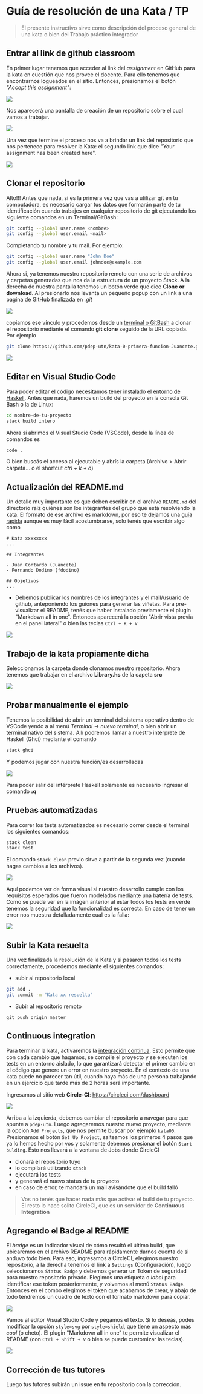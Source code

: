 # Guía de resolución de una Kata / TP

> El presente instructivo sirve como descripción del proceso general de una kata o bien del Trabajo práctico integrador

## Entrar al link de github classroom

En primer lugar tenemos que acceder al link del _assignment_ en GitHub para la kata en cuestión que nos provee el docente. Para ello tenemos que encontrarnos logueados en el sitio. Entonces, presionamos el botón _"Accept this assignment"_:

![](../images/guia-katas/00-accepting.png)

Nos aparecerá una pantalla de creación de un repositorio sobre el cual vamos a trabajar.

![](../images/guia-katas/01.creando.png)

Una vez que termine el proceso nos va a brindar un link del repositorio que nos pertenece para resolver la Kata: el segundo link que dice "Your assignment has been created here".

![](../images/guia-katas/02.creado.png)

## Clonar el repositorio

Alto!!! Antes que nada, si es la primera vez que vas a utilizar git en tu computadora, es necesario cargar tus datos que formarán parte de tu identificación cuando trabajes en cualquier repositorio de git ejecutando los siguiente comandos en un Terminal/GitBash:

```bash
git config --global user.name <nombre>
git config --global user.email <mail>
```

Completando tu nombre y tu mail. Por ejemplo:

```bash
git config --global user.name "John Doe"
git config --global user.email johndoe@example.com
```

Ahora si, ya tenemos nuestro repositorio remoto con una serie de archivos y carpetas generadas que nos da la estructura de un proyecto Stack. A la derecha de nuestra pantalla tenemos un botón verde que dice **Clone or download**. Al presionarlo nos levanta un pequeño popup con un link a una pagina de GitHub finalizada en _.git_

![](../images/guia-katas/03.repositorio.png)

copiamos ese vínculo y procedemos desde un [terminal o GitBash](https://git-scm.com/downloads) a clonar el repositorio mediante el comando **git clone** seguido de la URL copiada. Por ejemplo

```bash
git clone https://github.com/pdep-utn/kata-0-primera-funcion-Juancete.git
```

![](../images/guia-katas/04.clonado.png)

## Editar en Visual Studio Code

Para poder editar el código necesitamos tener instalado el [entorno de Haskell](./entorno-haskell.md). Antes que nada, haremos un build del proyecto en la consola Git Bash o la de Linux:

```bash
cd nombre-de-tu-proyecto
stack build intero
```

Ahora sí abrimos el Visual Studio Code (VSCode), desde la línea de comandos es

```bash
code .
```

O bien buscás el acceso al ejecutable y abrís la carpeta (Archivo > Abrir carpeta... o el shortcut _ctrl + k + o_)

## Actualización del README.md

Un detalle muy importante es que deben escribir en el archivo `README.md` del directorio raíz quiénes son los integrantes del grupo que está resolviendo la kata. El formato de ese archivo es markdown, por eso te dejamos una [guía rápida](https://github.com/adam-p/markdown-here/wiki/Markdown-Cheatsheet) aunque es muy fácil acostumbrarse, solo tenés que escribir algo como

```
# Kata xxxxxxxx
...

## Integrantes

- Juan Contardo (Juancete)
- Fernando Dodino (fdodino)

## Objetivos
...
```

- Debemos publicar los nombres de los integrantes y el mail/usuario de github, anteponiendo los guiones para generar las viñetas. Para pre-visualizar el README, tenés que haber instalado previamente el plugin "Markdown all in one". Entonces aparecerá la opción "Abrir vista previa en el panel lateral" o bien las teclas `Ctrl + K + V`

![](../images/guia-katas/previsualizarMd.png)

## Trabajo de la kata propiamente dicha

Seleccionamos la carpeta donde clonamos nuestro repositorio. Ahora tenemos que trabajar en el archivo **Library.hs** de la capeta **src**

![](../images/guia-katas/05.editor.png)

## Probar manualmente el ejemplo

Tenemos la posibilidad de abrir un terminal del sistema operativo dentro de VSCode yendo a al menú _Terminal -> nuevo terminal_, o bien abrir un terminal nativo del sistema. Allí podremos llamar a nuestro intérprete de Haskell (Ghci) mediante el comando

```bash
stack ghci
```

Y podemos jugar con nuestra función/es desarrolladas

![](../images/guia-katas/06.pruebas.png)

Para poder salir del intérprete Haskell solamente es necesario ingresar el comando **:q**

## Pruebas automatizadas

Para correr los tests automatizados es necesario correr desde el terminal los siguientes comandos:

```bash
stack clean
stack test
```

El comando `stack clean` previo sirve a partir de la segunda vez (cuando hagas cambios a los archivos).

![](../images/guia-katas/07.tests.png)

Aquí podemos ver de forma visual si nuestro desarrollo cumple con los requisitos esperados que fueron modelados mediante una batería de tests. Como se puede ver en la imágen anterior al estar todos los tests en verde tenemos la seguridad que la funcionalidad es correcta. En caso de tener un error nos muestra detalladamente cual es la falla:

![](../images/guia-katas/08.fail.png)

## Subir la Kata resuelta

Una vez finalizada la resolución de la Kata y si pasaron todos los tests correctamente, procedemos mediante el siguientes comandos:

* subir al repositorio local

```bash 
git add .
git commit -m "Kata xx resuelta"
```

* Subir al repositorio remoto

```
git push origin master
```  

## Continuous integration

Para terminar la kata, activaremos la [integración continua](https://martinfowler.com/articles/continuousIntegration.html). Esto permite que con cada cambio que hagamos, se compile el proyecto y se ejecuten los tests en un entorno aislado, lo que garantizará detectar el primer cambio en el código que genere un error en nuestro proyecto. En el contexto de una kata puede no parecer tan útil, cuando haya más de una persona trabajando en un ejercicio que tarde más de 2 horas será importante.

Ingresamos al sitio web **Circle-CI**: https://circleci.com/dashboard

![](../videos/circleCIstartBuild2.gif)

Arriba a la izquierda, debemos cambiar el repositorio a navegar para que apunte a `pdep-utn`. Luego agregaremos nuestro nuevo proyecto, mediante la opcion `Add Projects`, que nos permite buscar por ejemplo `kata00`. Presionamos el botón `Set Up Project`, salteamos los primeros 4 pasos que ya lo hemos hecho por vos y solamente debemos presionar el botón `Start bulding`. Esto nos llevará a la ventana de Jobs donde CircleCI

- clonará el repositorio tuyo
- lo compilará utilizando `stack`
- ejecutará los tests
- y generará el nuevo status de tu proyecto
- en caso de error, te mandará un mail avisándote que el build falló

> Vos no tenés que hacer nada más que activar el build de tu proyecto. El resto lo hace solito CircleCI, que es un servidor de **Continuous Integration**

## Agregando el Badge al README

El _badge_ es un indicador visual de cómo resultó el último build, que ubicaremos en el archivo README para rápidamente darnos cuenta de si anduvo todo bien. Para eso, ingresamos a CircleCI, elegimos nuestro repositorio, a la derecha tenemos el link a `Settings` (Configuración), luego seleccionamos `Status Badge` y debemos generar un Token de seguridad para nuestro repositorio privado. Elegimos una etiqueta o _label_ para identificar ese token posteriormente, y volvemos al menú `Status Badge`. Entonces en el combo elegimos el token que acabamos de crear, y abajo de todo tendremos un cuadro de texto con el formato markdown para copiar.

![](../videos/circleCIstatusBadge.gif)

Vamos al editor Visual Studio Code y pegamos el texto. Si lo deseás, podés modificar la opción `style=svg` por `style=shield`, que tiene un aspecto más _cool_ (o cheto). El plugin "Markdown all in one" te permite visualizar el README (con `Ctrl + Shift + V` o bien se puede customizar las teclas).

![](../videos/circleCIBadgeInReadme.gif)

## Corrección de tus tutores

Luego tus tutores subirán un issue en tu repositorio con la corrección.